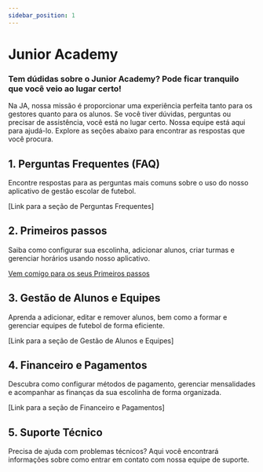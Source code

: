 ```yaml
---
sidebar_position: 1
---
```

# Junior Academy

<h3>Tem dúdidas sobre o Junior Academy? Pode ficar tranquilo que você veio ao lugar certo!</h3>

Na JA, nossa missão é proporcionar uma experiência perfeita tanto para os gestores quanto para os alunos. Se você tiver dúvidas, perguntas ou precisar de assistência, você está no lugar certo. Nossa equipe está aqui para ajudá-lo. Explore as seções abaixo para encontrar as respostas que você procura.

## 1. Perguntas Frequentes (FAQ)
Encontre respostas para as perguntas mais comuns sobre o uso do nosso aplicativo de gestão escolar de futebol.

[Link para a seção de Perguntas Frequentes]

## 2. Primeiros passos
Saiba como configurar sua escolinha, adicionar alunos, criar turmas e gerenciar horários usando nosso aplicativo.

[Vem comigo para os seus Primeiros passos](./primeiros-passos/login)

## 3. Gestão de Alunos e Equipes
Aprenda a adicionar, editar e remover alunos, bem como a formar e gerenciar equipes de futebol de forma eficiente.

[Link para a seção de Gestão de Alunos e Equipes]

## 4. Financeiro e Pagamentos
Descubra como configurar métodos de pagamento, gerenciar mensalidades e acompanhar as finanças da sua escolinha de forma organizada.

[Link para a seção de Financeiro e Pagamentos]

## 5. Suporte Técnico
Precisa de ajuda com problemas técnicos? Aqui você encontrará informações sobre como entrar em contato com nossa equipe de suporte.
